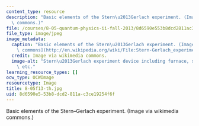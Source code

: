 ```yaml
---
content_type: resource
description: "Basic elements of the Stern\u2013Gerlach experiment. (Image via wikimedia\
  \ commons.)"
file: /courses/8-05-quantum-physics-ii-fall-2013/8d6590e553b8dcd2811ac3ce19254f6f_8-05f13-th.jpg
file_type: image/jpeg
image_metadata:
  caption: "Basic elements of the Stern\u2013Gerlach experiment. (Image via [wikimedia\
    \ commons](http://en.wikipedia.org/wiki/File:Stern-Gerlach_experiment.PNG).)"
  credit: Image via wikimedia commons.
  image-alt: "Stern\u2013Gerlach experiment device including furnace, silver atoms,\
    \ etc."
learning_resource_types: []
ocw_type: OCWImage
resourcetype: Image
title: 8-05f13-th.jpg
uid: 8d6590e5-53b8-dcd2-811a-c3ce19254f6f
---
```

Basic elements of the Stern–Gerlach experiment. (Image via wikimedia commons.)

